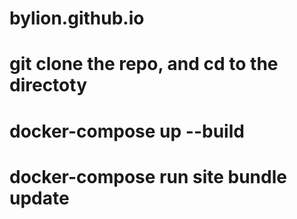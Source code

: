 # bylion.github.io

# git clone the repo, and cd to the directoty

# docker-compose up --build

# docker-compose run site bundle update
